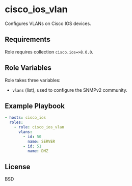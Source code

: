 cisco_ios_vlan
================

Configures VLANs on Cisco IOS devices.

Requirements
------------

Role requires collection `cisco.ios=>8.0.0`.

Role Variables
--------------

Role takes three variables:

- `vlans` (list), used to configure the SNMPv2 community.

Example Playbook
----------------

```yaml
- hosts: cisco_ios
  roles:
    - role: cisco_ios_vlan
      vlans:
        - id: 50
          name: SERVER
        - id: 51
          name: DMZ
```

License
-------

BSD
